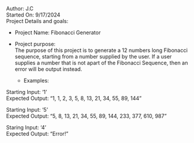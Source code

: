 Author: J.C  
Started On: 9/17/2024  
Project Details and goals:

* Project Name: Fibonacci Generator
* Project purpose:  
The purpose of this project is to generate a 12 numbers long Fibonacci sequence, starting from a number supplied by the user.  If a user supplies a number that is not apart of the Fibonacci Sequence, then an error will be output instead.  
  
    * Examples:  
  
Starting Input: ‘1’  
Expected Output: “1, 1, 2, 3, 5, 8, 13, 21, 34, 55, 89, 144”  
  
Starting Input: ‘5’  
Expected Output: “5, 8, 13, 21, 34, 55, 89, 144, 233, 377, 610, 987”  
  
Staring Input: ‘4’  
Expected Output: “Error!”